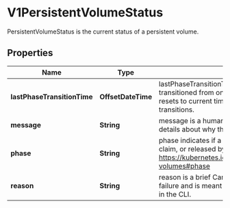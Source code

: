 

# V1PersistentVolumeStatus

PersistentVolumeStatus is the current status of a persistent volume.

## Properties

| Name | Type | Description | Notes |
|------------ | ------------- | ------------- | -------------|
|**lastPhaseTransitionTime** | **OffsetDateTime** | lastPhaseTransitionTime is the time the phase transitioned from one to another and automatically resets to current time everytime a volume phase transitions. |  [optional] |
|**message** | **String** | message is a human-readable message indicating details about why the volume is in this state. |  [optional] |
|**phase** | **String** | phase indicates if a volume is available, bound to a claim, or released by a claim. More info: https://kubernetes.io/docs/concepts/storage/persistent-volumes#phase |  [optional] |
|**reason** | **String** | reason is a brief CamelCase string that describes any failure and is meant for machine parsing and tidy display in the CLI. |  [optional] |



